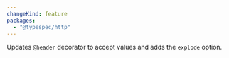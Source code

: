 ```yaml
---
changeKind: feature
packages:
  - "@typespec/http"
---
```


Updates `@header` decorator to accept values and adds the `explode` option.
